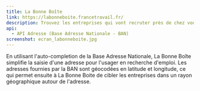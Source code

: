 ```yaml
---
title: La Bonne Boîte
link: https://labonneboite.francetravail.fr/
description: Trouvez les entreprises qui vont recruter près de chez vous
api:
  - API Adresse (Base Adresse Nationale - BAN)
screenshot: ecran_labonneboite.jpg
---
```


En utilisant l'auto-completion de la Base Adresse Nationale, La Bonne Boîte simplifie la saisie d'une adresse pour l'usager en recherche d'emploi. Les adresses fournies par la BAN sont géocodées en latitude et longitude, ce qui permet ensuite à La Bonne Boite de cibler les entreprises dans un rayon géographique autour de l'adresse.
